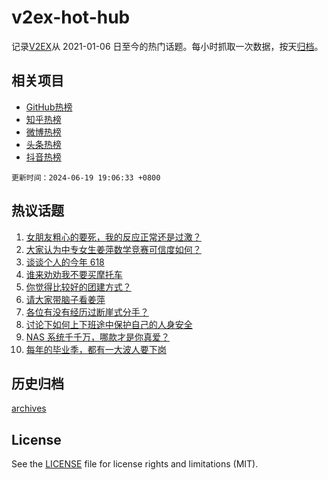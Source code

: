 # v2ex-hot-hub

 记录[V2EX](https://www.v2ex.com/)从 2021-01-06 日至今的热门话题。每小时抓取一次数据，按天[归档](archives)。
 
 ## 相关项目

- [GitHub热榜](https://github.com/lonnyzhang423/github-hot-hub)
- [知乎热榜](https://github.com/lonnyzhang423/zhihu-hot-hub)
- [微博热榜](https://github.com/lonnyzhang423/weibo-hot-hub)
- [头条热榜](https://github.com/lonnyzhang423/toutiao-hot-hub)
- [抖音热榜](https://github.com/lonnyzhang423/douyin-hot-hub)


 `更新时间：2024-06-19 19:06:33 +0800`

## 热议话题

1. [女朋友粗心的要死，我的反应正常还是过激？](https://www.v2ex.com/t/1050793)
1. [大家认为中专女生姜萍数学竞赛可信度如何？](https://www.v2ex.com/t/1050739)
1. [谈谈个人的今年 618](https://www.v2ex.com/t/1050716)
1. [谁来劝劝我不要买摩托车](https://www.v2ex.com/t/1050853)
1. [你觉得比较好的团建方式？](https://www.v2ex.com/t/1050745)
1. [请大家带脑子看姜萍](https://www.v2ex.com/t/1050809)
1. [各位有没有经历过断崖式分手？](https://www.v2ex.com/t/1050844)
1. [讨论下如何上下班途中保护自己的人身安全](https://www.v2ex.com/t/1050760)
1. [NAS 系统千千万，哪款才是你真爱？](https://www.v2ex.com/t/1050767)
1. [每年的毕业季，都有一大波人要下岗](https://www.v2ex.com/t/1050751)

## 历史归档

[archives](archives)

## License

See the [LICENSE](LICENSE) file for license rights and limitations (MIT).
